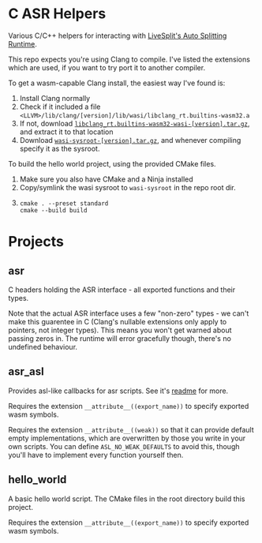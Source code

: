 # C ASR Helpers
Various C/C++ helpers for interacting with [LiveSplit's Auto Splitting Runtime](asr-docs).

This repo expects you're using Clang to compile. I've listed the extensions which are used, if you
want to try port it to another compiler.

To get a wasm-capable Clang install, the easiest way I've found is:
1. Install Clang normally
2. Check if it included a file `<LLVM>/lib/clang/[version]/lib/wasi/libclang_rt.builtins-wasm32.a`
3. If not, download [`libclang_rt.builtins-wasm32-wasi-[version].tar.gz`](libclang-rt), and extract
   it to that location
4. Download [`wasi-sysroot-[version].tar.gz`](wasi-sysroot), and whenever compiling specify it as
   the sysroot.

To build the hello world project, using the provided CMake files.
1. Make sure you also have CMake and a Ninja installed
2. Copy/symlink the wasi sysroot to `wasi-sysroot` in the repo root dir.
3. ```
   cmake . --preset standard
   cmake --build build
   ```

[asr-docs]: https://github.com/LiveSplit/livesplit-core/tree/master/crates/livesplit-auto-splitting
[libclang-rt]: https://github.com/WebAssembly/wasi-sdk/releases
[wasi-sysroot]: https://github.com/WebAssembly/wasi-sdk/releases

# Projects

## asr
C headers holding the ASR interface - all exported functions and their types.

Note that the actual ASR interface uses a few "non-zero" types - we can't make this guarentee in
C (Clang's nullable extensions only apply to pointers, not integer types). This means you won't get
warned about passing zeros in. The runtime will error gracefully though, there's no undefined
behaviour.

## asr_asl
Provides asl-like callbacks for asr scripts. See it's [readme](asr_asl/Readme.md) for more.

Requires the extension `__attribute__((export_name))` to specify exported wasm symbols.

Requires the extension `__attribute__((weak))` so that it can provide default empty implementations,
which are overwritten by those you write in your own scripts. You can define `ASL_NO_WEAK_DEFAULTS`
to avoid this, though you'll have to implement every function yourself then.

## hello_world
A basic hello world script. The CMake files in the root directory build this project.

Requires the extension `__attribute__((export_name))` to specify exported wasm symbols.
